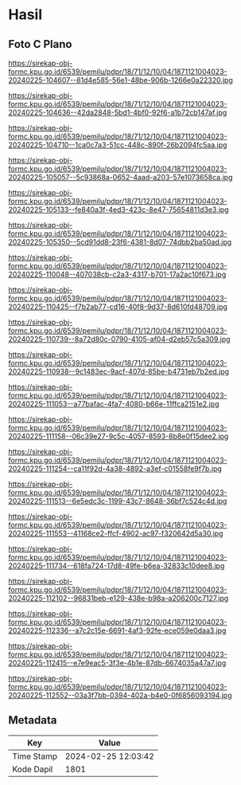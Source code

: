 # Hasil

## Foto C Plano

https://sirekap-obj-formc.kpu.go.id/6539/pemilu/pdpr/18/71/12/10/04/1871121004023-20240225-104607--81d4e585-56e1-48be-906b-1266e0a22320.jpg

https://sirekap-obj-formc.kpu.go.id/6539/pemilu/pdpr/18/71/12/10/04/1871121004023-20240225-104636--42da2848-5bd1-4bf0-92f6-a1b72cb147af.jpg

https://sirekap-obj-formc.kpu.go.id/6539/pemilu/pdpr/18/71/12/10/04/1871121004023-20240225-104710--1ca0c7a3-51cc-448c-890f-26b2094fc5aa.jpg

https://sirekap-obj-formc.kpu.go.id/6539/pemilu/pdpr/18/71/12/10/04/1871121004023-20240225-105057--5c93868a-0652-4aad-a203-57e1073658ca.jpg

https://sirekap-obj-formc.kpu.go.id/6539/pemilu/pdpr/18/71/12/10/04/1871121004023-20240225-105133--fe840a3f-4ed3-423c-8e47-75654811d3e3.jpg

https://sirekap-obj-formc.kpu.go.id/6539/pemilu/pdpr/18/71/12/10/04/1871121004023-20240225-105350--5cd91dd8-23f6-4381-8d07-74dbb2ba50ad.jpg

https://sirekap-obj-formc.kpu.go.id/6539/pemilu/pdpr/18/71/12/10/04/1871121004023-20240225-110048--407038cb-c2a3-4317-b701-17a2ac10f673.jpg

https://sirekap-obj-formc.kpu.go.id/6539/pemilu/pdpr/18/71/12/10/04/1871121004023-20240225-110425--f7b2ab77-cd16-40f8-9d37-8d610fd48709.jpg

https://sirekap-obj-formc.kpu.go.id/6539/pemilu/pdpr/18/71/12/10/04/1871121004023-20240225-110739--8a72d80c-0790-4105-af04-d2eb57c5a309.jpg

https://sirekap-obj-formc.kpu.go.id/6539/pemilu/pdpr/18/71/12/10/04/1871121004023-20240225-110938--9c1483ec-9acf-407d-85be-b4731eb7b2ed.jpg

https://sirekap-obj-formc.kpu.go.id/6539/pemilu/pdpr/18/71/12/10/04/1871121004023-20240225-111053--a77bafac-4fa7-4080-b66e-11ffca2151e2.jpg

https://sirekap-obj-formc.kpu.go.id/6539/pemilu/pdpr/18/71/12/10/04/1871121004023-20240225-111158--06c39e27-9c5c-4057-8593-8b8e0f15dee2.jpg

https://sirekap-obj-formc.kpu.go.id/6539/pemilu/pdpr/18/71/12/10/04/1871121004023-20240225-111254--ca11f92d-4a38-4892-a3ef-c01558fe9f7b.jpg

https://sirekap-obj-formc.kpu.go.id/6539/pemilu/pdpr/18/71/12/10/04/1871121004023-20240225-111513--6e5edc3c-1199-43c7-8648-36bf7c524c4d.jpg

https://sirekap-obj-formc.kpu.go.id/6539/pemilu/pdpr/18/71/12/10/04/1871121004023-20240225-111553--41168ce2-ffcf-4902-ac97-f320642d5a30.jpg

https://sirekap-obj-formc.kpu.go.id/6539/pemilu/pdpr/18/71/12/10/04/1871121004023-20240225-111734--618fa724-17d8-49fe-b6ea-32833c10dee8.jpg

https://sirekap-obj-formc.kpu.go.id/6539/pemilu/pdpr/18/71/12/10/04/1871121004023-20240225-112102--96831beb-e129-438e-b98a-a206200c7127.jpg

https://sirekap-obj-formc.kpu.go.id/6539/pemilu/pdpr/18/71/12/10/04/1871121004023-20240225-112336--a7c2c15e-6691-4af3-92fe-ece059e0daa3.jpg

https://sirekap-obj-formc.kpu.go.id/6539/pemilu/pdpr/18/71/12/10/04/1871121004023-20240225-112415--e7e9eac5-3f3e-4b1e-87db-6674035a47a7.jpg

https://sirekap-obj-formc.kpu.go.id/6539/pemilu/pdpr/18/71/12/10/04/1871121004023-20240225-112552--03a3f7bb-0394-402a-b4e0-0f6856093194.jpg


## Metadata

| Key        | Value               |
| ---------- | ------------------- |
| Time Stamp | 2024-02-25 12:03:42 |
| Kode Dapil | 1801                |



